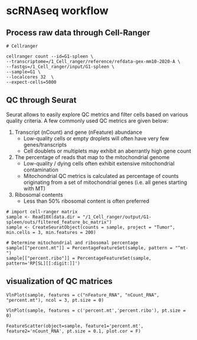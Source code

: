 # scRNAseq workflow

## Process raw data through Cell-Ranger
```
# Cellranger 

cellranger count --id=G1-spleen \
--transcriptome=/1_Cell_ranger/reference/refdata-gex-mm10-2020-A \
--fastqs=/1_Cell_ranger/input/G1-spleen \
--sample=G1 \
--localcores 32  \
--expect-cells=5000

```

## QC through Seurat

Seurat allows to easily explore QC metrics and filter cells based on various quality criteria. A few commonly used QC metrics are given below:

1. Transcript (nCount) and gene (nFeature) abundance
	- Low-quality cells or empty droplets will often have very few genes/transcripts
	- Cell doublets or multiplets may exhibit an aberrantly high gene count
2. The percentage of reads that map to the mitochondrial genome
	- Low-quality / dying cells often exhibit extensive mitochondrial contamination
	- Mitochondrial QC metrics is calculated as percentage of counts originating from a set of mitochondrial genes (i.e. all genes starting with MT)
3. Ribosomal contents
	- Less than 50% ribosomal content is often preferred

```
# import cell-ranger matrix
sample <- Read10X(data.dir = "/1_Cell_ranger/output/G1-spleen/outs/filtered_feature_bc_matrix")
sample <- CreateSeuratObject(counts = sample, project = "Tumor", min.cells = 3, min.features = 200)

# Determine mitochondrial and ribosomal percentage
sample[["percent.mt"]] = PercentageFeatureSet(sample, pattern = "^mt-")
sample[["percent.ribo"]] = PercentageFeatureSet(sample, pattern='RP[SL][[:digit:]]')

```

## visualization of QC matrices
```
VlnPlot(sample, features = c("nFeature_RNA", "nCount_RNA", "percent.mt"), ncol = 3, pt.size = 0)

VlnPlot(sample, features = c('percent.mt','percent.ribo'), pt.size = 0)

FeatureScatter(object=sample, feature1='percent.mt', feature2='nCount_RNA', pt.size = 0.1, plot.cor = F)

```



